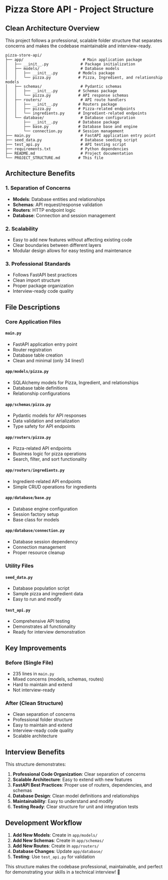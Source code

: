 # Pizza Store API - Project Structure

## Clean Architecture Overview

This project follows a professional, scalable folder structure that separates concerns and makes the codebase maintainable and interview-ready.

```
pizza-store-api/
├── app/                          # Main application package
│   ├── __init__.py              # Package initialization
│   ├── models/                  # Database models
│   │   ├── __init__.py         # Models package
│   │   └── pizza.py            # Pizza, Ingredient, and relationship models
│   ├── schemas/                 # Pydantic schemas
│   │   ├── __init__.py         # Schemas package
│   │   └── pizza.py            # API response schemas
│   ├── routers/                 # API route handlers
│   │   ├── __init__.py         # Routers package
│   │   ├── pizza.py            # Pizza-related endpoints
│   │   └── ingredients.py      # Ingredient-related endpoints
│   └── database/                # Database configuration
│       ├── __init__.py         # Database package
│       ├── base.py             # Database base and engine
│       └── connection.py       # Session management
├── main.py                      # FastAPI application entry point
├── seed_data.py                 # Database seeding script
├── test_api.py                  # API testing script
├── requirements.txt             # Python dependencies
├── README.md                    # Project documentation
└── PROJECT_STRUCTURE.md        # This file
```

## Architecture Benefits

### **1. Separation of Concerns**
- **Models**: Database entities and relationships
- **Schemas**: API request/response validation
- **Routers**: HTTP endpoint logic
- **Database**: Connection and session management

### **2. Scalability**
- Easy to add new features without affecting existing code
- Clear boundaries between different layers
- Modular design allows for easy testing and maintenance

### **3. Professional Standards**
- Follows FastAPI best practices
- Clean import structure
- Proper package organization
- Interview-ready code quality

## File Descriptions

### **Core Application Files**

#### `main.py`
- FastAPI application entry point
- Router registration
- Database table creation
- Clean and minimal (only 34 lines!)

#### `app/models/pizza.py`
- SQLAlchemy models for Pizza, Ingredient, and relationships
- Database table definitions
- Relationship configurations

#### `app/schemas/pizza.py`
- Pydantic models for API responses
- Data validation and serialization
- Type safety for API endpoints

#### `app/routers/pizza.py`
- Pizza-related API endpoints
- Business logic for pizza operations
- Search, filter, and sort functionality

#### `app/routers/ingredients.py`
- Ingredient-related API endpoints
- Simple CRUD operations for ingredients

#### `app/database/base.py`
- Database engine configuration
- Session factory setup
- Base class for models

#### `app/database/connection.py`
- Database session dependency
- Connection management
- Proper resource cleanup

### **Utility Files**

#### `seed_data.py`
- Database population script
- Sample pizza and ingredient data
- Easy to run and modify

#### `test_api.py`
- Comprehensive API testing
- Demonstrates all functionality
- Ready for interview demonstration

## Key Improvements

### **Before (Single File)**
- 235 lines in `main.py`
- Mixed concerns (models, schemas, routes)
- Hard to maintain and extend
- Not interview-ready

### **After (Clean Structure)**
- Clean separation of concerns
- Professional folder structure
- Easy to maintain and extend
- Interview-ready code quality
- Scalable architecture

## Interview Benefits

This structure demonstrates:

1. **Professional Code Organization**: Clear separation of concerns
2. **Scalable Architecture**: Easy to extend with new features
3. **FastAPI Best Practices**: Proper use of routers, dependencies, and schemas
4. **Database Design**: Clean model definitions and relationships
5. **Maintainability**: Easy to understand and modify
6. **Testing Ready**: Clear structure for unit and integration tests

## Development Workflow

1. **Add New Models**: Create in `app/models/`
2. **Add New Schemas**: Create in `app/schemas/`
3. **Add New Routes**: Create in `app/routers/`
4. **Database Changes**: Update `app/database/`
5. **Testing**: Use `test_api.py` for validation

This structure makes the codebase professional, maintainable, and perfect for demonstrating your skills in a technical interview! 🚀
